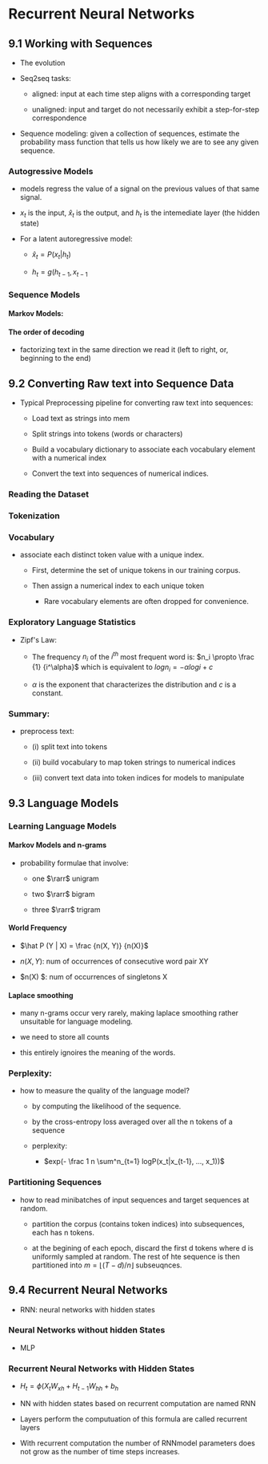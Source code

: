 # Recurrent Neural Networks



## 9.1 Working with Sequences

* The evolution

* Seq2seq tasks: 
  
  * aligned: input at each time step aligns with a corresponding target
  
  * unaligned: input and target do not necessarily exhibit a step-for-step correspondence 

* Sequence modeling: given a collection of sequences, estimate the probability mass function that tells us how likely we are to see any given sequence. 

### Autogressive Models

* models regress the value of a signal on the previous values of that same signal. 

* $x_t$ is the input, $\hat x_t$ is the output, and $h_t$ is the intemediate layer (the hidden state)

* For a latent autoregressive model: 
  
  * $\hat x_t = P(x_t | h_t)$
  
  * $h_t = g(h_{t-1}, x_{t-1}$ 

### Sequence Models

#### Markov Models:

#### The order of decoding

* factorizing text in the same direction we read it (left to right, or, beginning to the end)
  
  
  
  

## 9.2 Converting Raw text into Sequence Data

* Typical Preprocessing pipeline for converting raw text into sequences: 
  
  * Load text as strings into mem
  
  * Split strings into tokens (words or characters)
  
  * Build a vocabulary dictionary to associate each vocabulary element with a numerical index
  
  * Convert the text into sequences of numerical indices.
    
    

### Reading the Dataset

### Tokenization

### Vocabulary

* associate each distinct token value with a unique index.
  
  * First, determine the set of unique tokens in our training corpus. 
  
  * Then assign a numerical index to each unique token
    
    * Rare vocabulary elements are often dropped for convenience. 

### Exploratory Language Statistics

* Zipf's Law: 
  
  * The frequency $n_i$ of the $i^{th}$ most frequent word is: $n_i \propto \frac {1} {i^\alpha}$ which is equivalent to $log {n_i} = -\alpha logi + c$
  
  * $\alpha$ is the exponent that characterizes the distribution and $c$ is a constant.

### Summary:

* preprocess text: 
  
  * (i) split text into tokens
  
  * (ii) build vocabulary to map token strings to numerical indices
  
  * (iii) convert text data into token indices for models to manipulate



## 9.3 Language Models

### Learning Language Models

#### Markov Models and n-grams

* probability formulae that involve: 
  
  * one $\rarr$ unigram
  
  * two $\rarr$ bigram
  
  * three $\rarr$ trigram

#### World Frequency

* $\hat P (Y | X) = \frac {n(X, Y)} {n(X)}$

* $n(X, Y)$: num of occurrences of consecutive word pair XY

* $n(X) $: num of occurrences of singletons X

#### Laplace smoothing

* many n-grams occur very rarely, making laplace smoothing rather unsuitable for language modeling.

* we need to store all counts

* this entirely ignoires the meaning of the words. 



### Perplexity:

* how to measure the quality of the language model? 
  
  * by computing the likelihood of the sequence. 
  
  * by the cross-entropy loss averaged over all the n tokens of a sequence
  
  * perplexity: 
    
    * $exp(- \frac 1 n \sum^n_{t=1} logP(x_t|x_{t-1}, ..., x_1))$





### Partitioning Sequences

* how to read minibatches of input sequences and target sequences at random.
  
  * partition the corpus (contains token indices) into subsequences, each has n tokens. 
  
  * at the begining of each epoch, discard the first d tokens where d is uniformly sampled at random. The rest of hte sequence is then partitioned into $m = \lfloor (T-d) / n\rfloor$  subseuqnces. 







## 9.4 Recurrent Neural Networks

* RNN: neural networks with hidden states



### Neural Networks without hidden States

* MLP



### Recurrent Neural Networks with Hidden States

* $H_t = \phi(X_tW_{xh} + H_{t-1}W_{hh} + b_h$ 

* NN with hidden states based on recurrent computation are named RNN

* Layers perform the computuation of this formula are called recurrent layers

* With recurrent computation the number of RNNmodel parameters does not grow as the number of time steps increases. 
